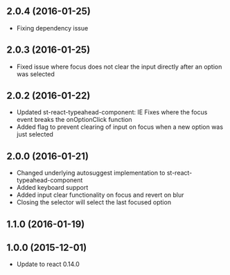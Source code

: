 ## 2.0.4 (2016-01-25)

- Fixing dependency issue

## 2.0.3 (2016-01-25)

- Fixed issue where focus does not clear the input directly after an option was selected

## 2.0.2 (2016-01-22)

- Updated st-react-typeahead-component: IE Fixes where the focus event breaks the onOptionClick function
- Added flag to prevent clearing of input on focus when a new option was just selected

## 2.0.0 (2016-01-21)

- Changed underlying autosuggest implementation to st-react-typeahead-component
- Added keyboard support
- Added input clear functionality on focus and revert on blur
- Closing the selector will select the last focused option

## 1.1.0 (2016-01-19)



## 1.0.0 (2015-12-01)

- Update to react 0.14.0
